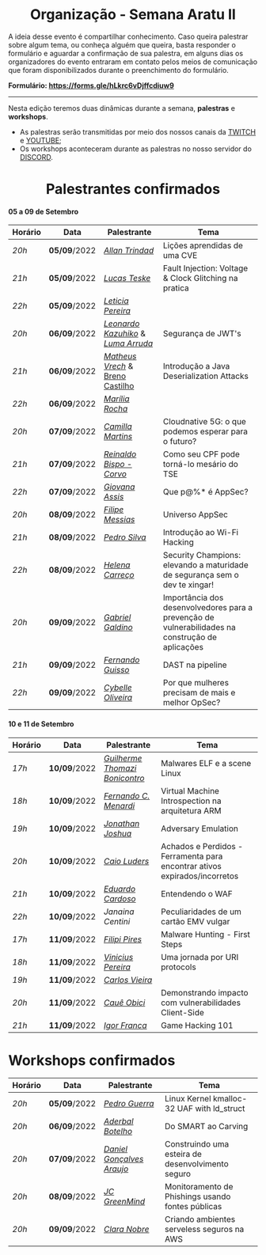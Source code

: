 <h1 align="center"> Organização - Semana Aratu II </h1>

A ideia desse evento é compartilhar conhecimento. Caso queira palestrar sobre algum tema, ou conheça alguém que queira, basta responder o formulário e aguardar a confirmação de sua palestra, em alguns dias os organizadores do evento entraram em contato pelos meios de comunicação que foram disponibilizados durante o preenchimento do formulário.

**Formulário: https://forms.gle/hLkrc6vDjffcdiuw9**

---

Nesta edição teremos duas dinâmicas durante a semana, **palestras** e **workshops**.

- As palestras serão transmitidas por meio dos nossos canais da [TWITCH](https://www.twitch.tv/boitatech) e  [YOUTUBE](https://www.youtube.com/channel/UC7HAEoQjhtcCFWjgcivluyA);
- Os workshops aconteceram durante as palestras no nosso servidor do [DISCORD](https://discord.gg/boitatech).

<h1 align="center"> Palestrantes confirmados </h1>

#### 05 a 09 de Setembro

| Horário | Data | Palestrante | Tema |
|---------|------|-------------|------|
| *20h* | **05/09**/2022 | *[Allan Trindad](https://www.linkedin.com/in/allan-trindad-7296091bb/)* | Lições aprendidas de uma CVE
| *21h* | **05/09**/2022 | *[Lucas Teske](https://www.linkedin.com/in/lucas-teske-8206301b/)* | Fault Injection: Voltage & Clock Glitching na pratica
| *22h* | **05/09**/2022 | *[Leticia Pereira](https://www.linkedin.com/in/leticiampereira/)* |
| *20h* | **06/09**/2022 | *[Leonardo Kazuhiko](https://www.linkedin.com/in/kazu-hiko/)* & *[Luma Arruda](https://www.linkedin.com/in/luma-arruda/)* | Segurança de JWT's
| *21h* | **06/09**/2022 | *[Matheus Vrech](https://www.linkedin.com/in/vrech/)* & [Breno Castilho](https://www.linkedin.com/in/brenocss/) | Introdução a Java Deserialization Attacks
| *22h* | **06/09**/2022 | *[Marília Rocha](https://www.linkedin.com/in/mar%C3%ADliadarocha/)* |
| *20h* | **07/09**/2022 | *[Camilla Martins](https://www.linkedin.com/in/camilla-martins-603344115/)* | Cloudnative 5G: o que podemos esperar para o futuro?
| *21h* | **07/09**/2022 | *[Reinaldo Bispo - Corvo](https://www.linkedin.com/in/reinaldo-bispo/)* | Como seu CPF pode torná-lo mesário do TSE
| *22h* | **07/09**/2022 | *[Giovana Assis](https://www.linkedin.com/in/giovanaassis/)* | Que p@%* é AppSec?
| *20h* | **08/09**/2022 | *[Filipe Messias](https://www.linkedin.com/in/fmessias/)* | Universo AppSec
| *21h* | **08/09**/2022 | *[Pedro Silva](https://www.linkedin.com/in/demon-i386/)* | Introdução ao Wi-Fi Hacking
| *22h* | **08/09**/2022 | *[Helena Carreço](https://br.linkedin.com/in/helena-carreco)* | Security Champions: elevando a maturidade de segurança sem o dev te xingar!
| *20h* | **09/09**/2022 | *[Gabriel Galdino](https://www.linkedin.com/in/gabogaldino/)* | Importância dos desenvolvedores para a prevenção de vulnerabilidades na construção de aplicações
| *21h* | **09/09**/2022 | *[Fernando Guisso](https://www.linkedin.com/in/fernandoguisso/)* | DAST na pipeline
| *22h* | **09/09**/2022 | *[Cybelle Oliveira](https://www.linkedin.com/in/cybelleoliveira/)* | Por que mulheres precisam de mais e melhor OpSec?

#### 10 e 11 de Setembro

| Horário | Data | Palestrante | Tema |
|---------|------|-------------|------|
| *17h* | **10/09**/2022 | *[Guilherme Thomazi Bonicontro](https://www.linkedin.com/in/guithomazi/)* | Malwares ELF e a scene Linux
| *18h* | **10/09**/2022 | *[Fernando C. Menardi](https://www.linkedin.com/in/fernando-c-menardi-39b649195/)* | Virtual Machine Introspection na arquitetura ARM
| *19h* | **10/09**/2022 | *[Jonathan Joshua](https://www.linkedin.com/in/jonathanjdr/)* | Adversary Emulation
| *20h* | **10/09**/2022 | *[Caio Luders](https://www.linkedin.com/in/caioluders/)* | Achados e Perdidos - Ferramenta para encontrar ativos expirados/incorretos
| *21h* | **10/09**/2022 | *[Eduardo Cardoso](https://www.linkedin.com/in/eduardo-cardoso-677958171/)* | Entendendo o WAF
| *22h* | **10/09**/2022 | *Janaina Centini* | Peculiaridades de um cartão EMV vulgar
| *17h* | **11/09**/2022 | *[Filipi Pires](https://www.linkedin.com/in/filipipires/)* | Malware Hunting - First Steps
| *18h* | **11/09**/2022 | *[Vinicius Pereira](https://www.linkedin.com/in/viniciuspereiras)* | Uma jornada por URI protocols
| *19h* | **11/09**/2022 | *[Carlos Vieira](https://www.linkedin.com/in/carlosevieira/)* |
| *20h* | **11/09**/2022 | *[Cauê Obici](https://www.linkedin.com/in/caueo/)* | Demonstrando impacto com vulnerabilidades Client-Side
| *21h* | **11/09**/2022 | *[Igor Franca](https://www.linkedin.com/in/igor-franca/)* | Game Hacking 101

# Workshops confirmados

| Horário | Data | Palestrante | Tema |
|---------|------|-------------|------|
| *20h* | **05/09**/2022 | *[Pedro Guerra](https://www.linkedin.com/in/x0xten/)* | Linux Kernel kmalloc-32 UAF with ld_struct
| *20h* | **06/09**/2022 | *[Aderbal Botelho](https://www.linkedin.com/in/aderbalbotelho/)* | Do SMART ao Carving
| *20h* | **07/09**/2022 | *[Daniel Gonçalves Araujo](https://www.linkedin.com/in/dandga/)* | Construindo uma esteira de desenvolvimento seguro
| *20h* | **08/09**/2022 | *[JC GreenMind](https://www.linkedin.com/in/júlio-césar-ferreira-rodrigues/)* | Monitoramento de Phishings usando fontes públicas
| *20h* | **09/09**/2022 | *[Clara Nobre](https://www.linkedin.com/in/claranobre/)* | Criando ambientes serveless seguros na AWS

